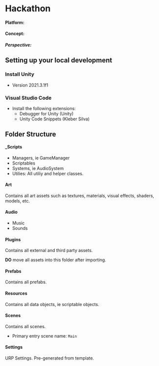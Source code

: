# Hackathon

#### Platform:  
#### Concept:

##### Perspective: 


## Setting up your local development

### Install Unity 
 - Version 2021.3.1f1

### Visual Studio Code
- Install the following extensions:
  -  Debugger for Unity (Unity)
  -  Unity Code Snippets (Kleber Silva)


## Folder Structure

#### _Scripts

- Managers, ie GameManager
- Scriptables
- Systems, ie AudioSystem
- Utilies: All utiliy and helper classes.

#### Art
Contains all art assets such as textures, materials, visual effects, shaders, models, etc.

#### Audio

- Music
- Sounds

#### Plugins
Contains all external and third party assets.

**DO** move all assets into this folder after importing. 

#### Prefabs
Contains all prefabs. 

#### Resources
Contains all data objects, ie scriptable objects. 

#### Scenes
Contains all scenes. 
- Primary entry scene name: `Main`

#### Settings
URP Settings. Pre-generated from template. 